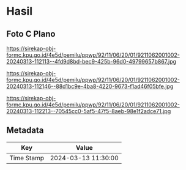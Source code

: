 # Hasil

## Foto C Plano

https://sirekap-obj-formc.kpu.go.id/4e5d/pemilu/ppwp/92/11/06/20/01/9211062001002-20240313-112113--4fd9d8bd-bec9-425b-96d0-49799657b867.jpg

https://sirekap-obj-formc.kpu.go.id/4e5d/pemilu/ppwp/92/11/06/20/01/9211062001002-20240313-112146--88d1bc9e-4ba8-4220-9673-f1ad46f05bfe.jpg

https://sirekap-obj-formc.kpu.go.id/4e5d/pemilu/ppwp/92/11/06/20/01/9211062001002-20240313-112213--70545cc0-5af5-47f5-8aeb-98e1f2adce71.jpg


## Metadata

| Key        | Value               |
| ---------- | ------------------- |
| Time Stamp | 2024-03-13 11:30:00 |



